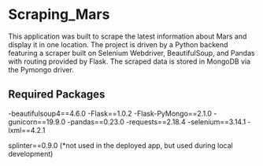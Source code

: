 # Scraping_Mars

This application was built to scrape the latest information about Mars and display it in one location. The project is driven by a Python backend featuring a scraper built on Selenium Webdriver, BeautifulSoup, and Pandas with routing provided by Flask. The scraped data is stored in MongoDB via the Pymongo driver.

## Required Packages

-beautifulsoup4==4.6.0
-Flask==1.0.2
-Flask-PyMongo==2.1.0
-gunicorn==19.9.0
-pandas==0.23.0
-requests==2.18.4
-selenium==3.14.1
-lxml==4.2.1

splinter==0.9.0 (*not used in the deployed app, but used during local development)


